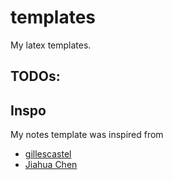 # templates
My latex templates.

## TODOs:

## Inspo
My notes template was inspired from
- [gillescastel](https://github.com/gillescastel/lecture-notes)
- [Jiahua Chen](https://github.com/BrownAppliedCryptography/notes)
